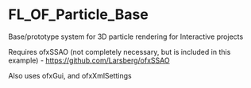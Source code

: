 FL_OF_Particle_Base
===================

Base/prototype system for 3D particle rendering for Interactive projects

Requires ofxSSAO (not completely necessary, but is included in this example) - https://github.com/Larsberg/ofxSSAO

Also uses ofxGui, and ofxXmlSettings